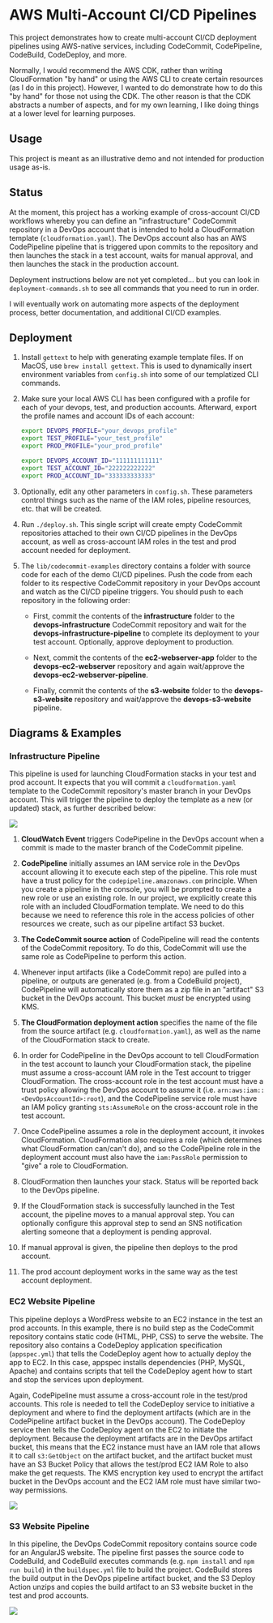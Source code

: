 # AWS Multi-Account CI/CD Pipelines

This project demonstrates how to create multi-account CI/CD deployment pipelines using AWS-native services, including CodeCommit, CodePipeline, CodeBuild, CodeDeploy, and more. 

Normally, I would recommend the AWS CDK, rather than writing CloudFormation "by hand" or using the AWS CLI to create certain resources (as I do in this project). However, I wanted to do demonstrate how to do this "by hand" for those not using the CDK. The other reason is that the CDK abstracts a number of aspects, and for my own learning, I like doing things at a lower level for learning purposes. 

## Usage

This project is meant as an illustrative demo and not intended for production usage as-is. 

## Status

At the moment, this project has a working example of cross-account CI/CD workflows whereby you can define an "infrastructure" CodeCommit repository in a DevOps account that is intended to hold a CloudFormation template (`cloudformation.yaml`). The DevOps account also has an AWS CodePipeline pipeline that is triggered upon commits to the repository and then launches the stack in a test account, waits for manual approval, and then launches the stack in the production account. 

Deployment instructions below are not yet completed... but you can look in `deployment-commands.sh` to see all commands that you need to run in order. 

I will eventually work on automating more aspects of the deployment process, better documentation, and additional CI/CD examples. 

## Deployment

1. Install `gettext` to help with generating example template files. If on MacOS, use `brew install gettext`. This is used to dynamically insert environment variables from `config.sh` into some of our templatized CLI commands.

1. Make sure your local AWS CLI has been configured with a profile for each of your devops, test, and production accounts. Afterward, export the profile names and account IDs of each account: 

    ```sh
    export DEVOPS_PROFILE="your_devops_profile"
    export TEST_PROFILE="your_test_profile"
    export PROD_PROFILE="your_prod_profile"

    export DEVOPS_ACCOUNT_ID="111111111111"
    export TEST_ACCOUNT_ID="222222222222"
    export PROD_ACCOUNT_ID="333333333333"
    ```

1. Optionally, edit any other parameters in `config.sh`. These parameters control things such as the name of the IAM roles, pipeline resources, etc. that will be created. 

1. Run `./deploy.sh`. This single script will create empty CodeCommit repositories attached to their own CI/CD pipelines in the DevOps account, as well as cross-account IAM roles in the test and prod account needed for deployment.

1. The `lib/codecommit-examples` directory contains a folder with source code for each of the demo CI/CD pipelines. Push the code from each folder to its respective CodeCommit repository in your DevOps account and watch as the CI/CD pipeline triggers. You should push to each repository in the following order: 

    * First, commit the contents of the **infrastructure** folder to the **devops-infrastructure** CodeCommit repository and wait for the **devops-infrastructure-pipeline** to complete its deployment to your test account. Optionally, approve deployment to production. 

    * Next, commit the contents of the **ec2-webserver-app** folder to the **devops-ec2-webserver** repository and again wait/approve the **devops-ec2-webserver-pipeline**. 

    * Finally, commit the contents of the **s3-website** folder to the **devops-s3-website** repository and wait/approve the **devops-s3-website** pipeline. 

## Diagrams & Examples

### Infrastructure Pipeline

This pipeline is used for launching CloudFormation stacks in your test and prod account. It expects that you will commit a `cloudformation.yaml` template to the CodeCommit repository's master branch in your DevOps account. This will trigger the pipeline to deploy the template as a new (or updated) stack, as further described below:  

![](images/infrastructure-pipeline.png)

1. **CloudWatch Event** triggers CodePipeline in the DevOps account when a commit is made to the master branch of the CodeCommit pipeline. 

2. **CodePipeline** initially assumes an IAM service role in the DevOps account allowing it to execute each step of the pipeline. This role must have a trust policy for the `codepipeline.amazonaws.com` principle. When you create a pipeline in the console, you will be prompted to create a new role or use an existing role. In our project, we explicitly create this role with an included CloudFormation template. We need to do this because we need to reference this role in the access policies of other resources we create, such as our pipeline artifact S3 bucket. 

3. **The CodeCommit source action** of CodePipeline will read the contents of the CodeCommit repository. To do this, CodeCommit will use the same role as CodePipeline to perform this action.

4. Whenever input artifacts (like a CodeCommit repo) are pulled into a pipeline, or outputs are generated (e.g. from a CodeBuild project), CodePipeline will automatically store them as a zip file in an "artifact" S3 bucket in the DevOps account. This bucket *must* be encrypted using KMS. 

5. **The CloudFormation deployment action** specifies the name of the file from the source artifact (e.g. `cloudformation.yaml`), as well as the name of the CloudFormation stack to create. 

6. In order for CodePipeline in the DevOps account to tell CloudFormation in the test account to launch your CloudFormation stack, the pipeline must assume a cross-account IAM role in the Test account to trigger CloudFormation. The cross-account role in the test account must have a trust policy allowing the DevOps account to assume it (i.e. `arn:aws:iam::<DevOpsAccountId>:root`), and the CodePipeline service role must have an IAM policy granting `sts:AssumeRole` on the cross-account role in the test account.

7. Once CodePipeline assumes a role in the deployment account, it invokes CloudFormation. CloudFormation also requires a role (which determines what CloudFormation can/can't do), and so the CodePipeline role in the deployment account must also have the `iam:PassRole` permission to "give" a role to CloudFormation.

8. CloudFormation then launches your stack. Status will be reported back to the DevOps pipeline.

9. If the CloudFormation stack is successfully launched in the Test account, the pipeline moves to a manual approval step. You can optionally configure this approval step to send an SNS notification alerting someone that a deployment is pending approval. 

10. If manual approval is given, the pipeline then deploys to the prod account.

11. The prod account deployment works in the same way as the test account deployment.

### EC2 Website Pipeline

This pipeline deploys a WordPress website to an EC2 instance in the test an prod accounts. In this example, there is no build step as the CodeCommit repository contains static code (HTML, PHP, CSS) to serve the website. The repository also contains a CodeDeploy application specification (`appspec.yml`) that tells the CodeDeploy agent how to actually deploy the app to EC2. In this case, appspec installs dependencies (PHP, MySQL, Apache) and contains scripts that tell the CodeDeploy agent how to start and stop the services upon deployment. 

Again, CodePipeline must assume a cross-account role in the test/prod accounts. This role is needed to tell the CodeDeploy service to initiative a deployment and where to find the deployment artifacts (which are in the CodePipeline artifact bucket in the DevOps account). The CodeDeploy service then tells the CodeDeploy agent on the EC2 to initiate the deployment. Because the deployment artifacts are in the DevOps artifact bucket, this means that the EC2 instance must have an IAM role that allows it to call `s3:GetObject` on the artifact bucket, and the artifact bucket must have an S3 Bucket Policy that allows the test/prod EC2 IAM Role to also make the get requests. The KMS encryption key used to encrypt the artifact bucket in the DevOps account and the EC2 IAM role must have similar two-way permissions.

![](images/ec2-deploy-pipeline.png)

### S3 Website Pipeline

In this pipeline, the DevOps CodeCommit repository contains source code for an AngularJS website. The pipeline first passes the source code to CodeBuild, and CodeBuild executes commands (e.g. `npm install` and `npm run build`) in the `buildspec.yml` file to build the project. CodeBuild stores the build output in the DevOps pipeline artifact bucket, and the S3 Deploy Action unzips and copies the build artifact to an S3 website bucket in the test and prod accounts. 

![](images/s3-website-pipeline.png)